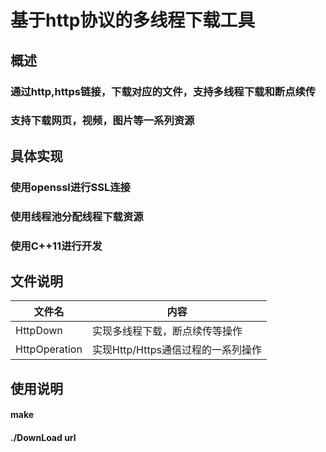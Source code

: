 # 基于http协议的多线程下载工具

## 概述
### 通过http,https链接，下载对应的文件，支持多线程下载和断点续传
### 支持下载网页，视频，图片等一系列资源

## 具体实现
### 使用openssl进行SSL连接
### 使用线程池分配线程下载资源
### 使用C++11进行开发

## 文件说明


文件名 | 内容
-|-
HttpDown | 实现多线程下载，断点续传等操作
HttpOperation | 实现Http/Https通信过程的一系列操作

## 使用说明
#### make
#### ./DownLoad url

